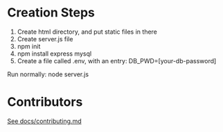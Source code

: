 
# Creation Steps #
1. Create html directory, and put static files in there
2. Create server.js file
3. npm init
4. npm install express mysql
5. Create a file called .env, with an entry:
    DB_PWD=[your-db-password]

Run normally:
node server.js

# Contributors #
[See docs/contributing.md](https://github.com/codefreeze8/picturegram/blob/master/docs/contributing.md)
